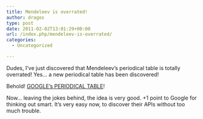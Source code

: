 ```yaml
---
title: Mendeleev is overrated!
author: dragos
type: post
date: 2011-02-02T13:01:29+00:00
url: /index.php/mendeleev-is-overrated/
categories:
  - Uncategorized

---
```

Dudes, I&#8217;ve just discovered that Mendeleev&#8217;s periodical table is totally overrated! Yes&#8230; a new periodical table has been discovered!

Behold! <a href="http://code.google.com/more/table/" target="_blank" rel="noopener noreferrer">GOOGLE&#8217;s PERIODICAL TABLE</a>!

Now&#8230; leaving the jokes behind, the idea is very good. +1 point to Google for thinking out smart. It&#8217;s very easy now, to discover their APIs without too much trouble.